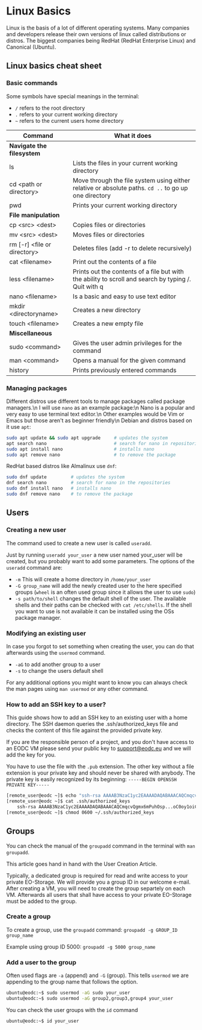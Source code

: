 # Linux Basics

Linux is the basis of a lot of different operating systems. Many companies and developers release their own versions of linux called distributions or distros.
The biggest companies being RedHat (RedHat Enterprise Linux) and Canonical (Ubuntu).

## Linux basics cheat sheet

### Basic commands

Some symbols have special meanings in the terminal:
- `/` refers to the root directory
- `.` refers to your current working directory
- `~` refers to the current users home directory

| **Command**                   | **What it does**                                                                                     |
| ----------------------------- | ---------------------------------------------------------------------------------------------------- |
| **Navigate the filesystem**   |                                                                                                      |
| ls                            | Lists the files in your current working directory                                                    |
| cd \<path or directory\>      | Move through the file system using either relative or absolute paths. `cd ..` to go up one directory |
| pwd                           | Prints your current working directory                                                                |
| **File manipulation**         |                                                                                                      |
| cp \<src\> \<dest\>           | Copies files or directories                                                                          |
| mv \<src\> \<dest\>           | Moves files or directories                                                                           |
| rm [-r] \<file or directory\> | Deletes files (add -r to delete recursively)                                                         |
| cat \<filename\>              | Print out the contents of a file                                                                     |
| less \<filename\>             | Prints out the contents of a file but with the ability to scroll and search by typing /. Quit with q |
| nano \<filename\>             | Is a basic and easy to use text editor                                                               |
| mkdir \<directoryname\>       | Creates a new directory                                                                              |
| touch \<filename\>            | Creates a new empty file                                                                             |
| **Miscellaneous**             |                                                                                                      |
| sudo \<command\>              | Gives the user admin privileges for the command                                                      |
| man \<command\>               | Opens a manual for the given command                                                                 |
| history                       | Prints previously entered commands                                                                   |
 
### Managing packages

Different distros use different tools to manage packages called package managers.\n
I will use `nano` as an example package:\n
Nano is a popular and very easy to use terminal text editor.\n
Other examples would be Vim or Emacs but those aren't as beginner friendly\n
Debian and distros based on it  use `apt`:
```bash
sudo apt update && sudo apt upgrade     # updates the system
apt search nano                         # search for nano in repositories
sudo apt install nano                   # installs nano
sudo apt remove nano                    # to remove the package
```

RedHat based distros like Almalinux use `dnf`:
```bash
sudo dnf update         # updates the system
dnf search nano         # search for nano in the repositories
sudo dnf install nano   # installs nano
sudo dnf remove nano    # to remove the package
```

## Users

### Creating a new user

The command used to create a new user is called `useradd`.

Just by running `useradd your_user` a new user named your_user will be created, but you probably want to add some parameters.
The options of the `useradd` command are:
- `-m` This will create a home directory in `/home/your_user`
- `-G group_name` will add the newly created user to the here specified groups (`wheel` is an often used group since it allows the user to use `sudo`)
- `-s path/to/shell` changes the default shell of the user. The available shells and their paths can be checked with `cat /etc/shells`. If the shell you want to use is not available it can be installed using the OSs package manager.

### Modifying an existing user

In case you forgot to set something when creating the user, you can do that afterwards using the `usermod` command.

- `-aG` to add another group to a user
- `-s` to change the users default shell

For any additional options you might want to know you can always check the man pages using `man usermod` or any other command.


### How to add an SSH key to a user?

This guide shows how to add an SSH key to an existing user with a home directory.
The SSH daemon queries the .ssh/authorized_keys file and checks the content of this file against the provided private key.

If you are the responsible person of a project, and you don't have access to an EODC VM please send your public key to support@eodc.eu and we will add the key for you.

You have to use the file with the `.pub` extension. The other key without a file extension is your private key and should never be shared with anybody. The private key is easily recognized by its beginning: 
`-----BEGIN OPENSSH PRIVATE KEY-----`


```bash
[remote_user@eodc ~]$ echo "ssh-rsa AAAAB3NzaC1yc2EAAAADAQABAAACAQCmqcvQgmx6mPuhOsp...oC0oy1oiCRTcCNU4TWKwdpWEzxw== your_email@example.com" >> ~/.ssh/authorized_keys  
[remote_user@eodc ~]$ cat .ssh/authorized_keys    
    ssh-rsa AAAAB3NzaC1yc2EAAAADAQABAAACAQCmqcvQgmx6mPuhOsp...oC0oy1oiCRTcCNU4TWKwdpWEzxw== your_email@example.com
[remote_user@eodc ~]$ chmod 0600 ~/.ssh/authorized_keys
```


## Groups


You can check the manual of the ``groupadd`` command in the terminal with `man groupadd`.

This article goes hand in hand with the User Creation Article.

Typically, a dedicated group is required for read and write access to your private EO-Storage. We will provide you a group ID in our welcome e-mail. After creating a VM, you will need to create the group separtely on each VM. Afterwards all users that shall have access to your private EO-Storage must be added to the group. 


### Create a group
To create a group, use the `groupadd` command:
`groupadd -g GROUP_ID group_name`

Example using group ID 5000:
`groupadd -g 5000 group_name`

### Add a user to the group
Often used flags are `-a` (append) and `-G` (group).
This tells `usermod` we are appending to the group name that follows the option.

```bash
ubuntu@eodc:~$ sudo usermod -aG sudo your_user
ubuntu@eodc:~$ sudo usermod -aG group2,group3,group4 your_user
```

You can check the user groups with the `id` command

```bash
ubuntu@eodc:~$ id your_user
```

